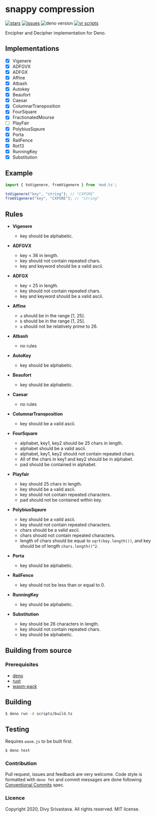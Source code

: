 # snappy compression

[![stars](https://img.shields.io/github/stars/divy-work/deno-snappy)](https://github.com/divy-work/deno-snappy/stargazers)
[![issues](https://img.shields.io/github/issues/divy-work/deno-snappy)](https://github.com/divy-work/deno-snappy/issues)
![deno version](https://img.shields.io/badge/deno-1.0.3-success)
[![vr scripts](https://badges.velociraptor.run/flat.svg)](https://velociraptor.run)

Encipher and Decipher implementation for Deno.

## Implementations

- [x] Vigenere
- [x] ADFGVX
- [x] ADFGX
- [x] Affine
- [x] Atbash
- [x] Autokey
- [x] Beaufort
- [x] Caesar
- [x] ColumnarTransposition
- [x] FourSquare
- [x] FractionatedMourse
- [ ] PlayFair
- [x] PolybiusSqaure
- [x] Porta
- [x] RailFence
- [x] Rot13
- [x] RunningKey
- [x] Substitution

## Example

```typescript
import { toVigenere, fromVigenere } from 'mod.ts';

toVigenere("key", "string"); // "CXPSRE"
fromVigenere("key", "CXPSRE"); // "string"
```

## Rules

* __Vigenere__
  * key should be alphabetic.

* __ADFGVX__
  * key < 36 in length.
  * key should not contain repeated chars.
  * key and keyword should be a valid ascii.

* __ADFGX__
  * key < 25 in length.
  * key should not contain repeated chars.
  * key and keyword should be a valid ascii.

* __Affine__
  * `a` should be in the range [1, 25].
  * `b` should be in the range [1, 25].
  * `a` should not be relatively prime to 26.

* __Atbash__
  * no rules

* __AutoKey__
  * key should be alphabetic.

* __Beaufort__
  * key should be alphabetic.

* __Caesar__
  * no rules

* __ColumnarTransposition__
  * key should be a valid ascii.

* __FourSquare__
  * alphabet, key1, key2 should be 25 chars in length.
  * alphabet should be a valid ascii.
  * alphabet, key1, key2 should not contain repeated chars.
  * All of the chars in key1 and key2 should be in alphabet.
  * pad should be contained in alphabet.

* __Playfair__
  * key should 25 chars in length.
  * key should be a valid ascii.
  * key should not contain repeated characters.
  * pad should not be contained within key.

* __PolybiusSqaure__
  * key should be a valid ascii.
  * key should not contain repeated characters.
  * chars should be a valid ascii.
  * chars should not contain repeated characters.
  * length of chars should be equal to `sqrt(key.length())`, and key should be of length `chars.length()^2`.

* __Porta__
  * key should be alphabetic.

* __RailFence__
  * key should not be less than or equal to 0.

* __RunningKey__
  * key should be alphabetic.

* __Substitution__
  * key should be 26 characters in length.
  * key should not contain repeated chars.
  * key should be alphabetic.

## Building from source

### Prerequisites

- [deno](https://deno.land/)
- [rust](https://www.rust-lang.org/)
- [wasm-pack](https://rustwasm.github.io/wasm-pack/)

## Building
```bash
$ deno run -A scripts/build.ts
```

## Testing

Requires `wasm.js` to be built first.

```bash
$ deno test
```

### Contribution

Pull request, issues and feedback are very welcome. Code style is formatted with `deno fmt` and commit messages are done following [Conventional Commits](https://www.conventionalcommits.org/en/v1.0.0/) spec.

### Licence

Copyright 2020, Divy Srivastava. All rights reserved. MIT license.
